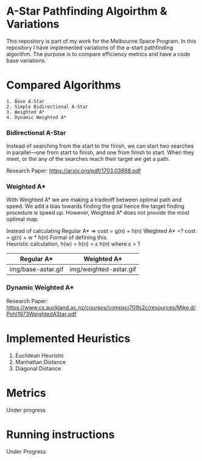 # A-Star Pathfinding Algoirthm & Variations 
This repository is part of my work for the Melbourne Space Program. In this repository I have implemented variations of the a-start pathfinding algorithm. The purpose is to compare efficiency metrics and have a code base variations.

# Compared Algorithms 
    1. Base A-Star 
    2. Simple Bidirectional A-Star 
    3. Weighted A*
    4. Dynamic Weighted A*  

### Bidirectional A-Star 
Instead of searching from the start to the finish, we can start two searches in parallel―one from start to finish, and one from finish to start. When they meet, or the any of the searches reach their target we get a path. 

Research Paper: https://arxiv.org/pdf/1703.03868.pdf

### Weighted A* 
With Weighted A* we are making a tradeoff between optimal path and speed. We add a bias towards finding the goal hence the target finding procedure is speed up. However, Weighted A* does not provide the most optimal map. 

Instead of calculating 
    Regular A* => cost = g(n) + h(n)
    Weighted A* =? cost = g(n) + w * h(n)
Formal of defining this.  
    Heuristic calculation, h(w) = h(n) = ε h(n) where ε > 1

Regular A*          |        Weighted A*
--------------------|---------------------
img/base-astar.gif   | img/weighted-astar.gif

### Dynamic Weighted A* 


Research Paper: https://www.cs.auckland.ac.nz/courses/compsci709s2c/resources/Mike.d/Pohl1973WeightedAStar.pdf

# Implemented Heuristics 
1. Euclidean Heuristic 
2. Manhattan Distance 
3. Diagonal Distance 

# Metrics 

Under progress 

# Running instructions 

Under Progress 
